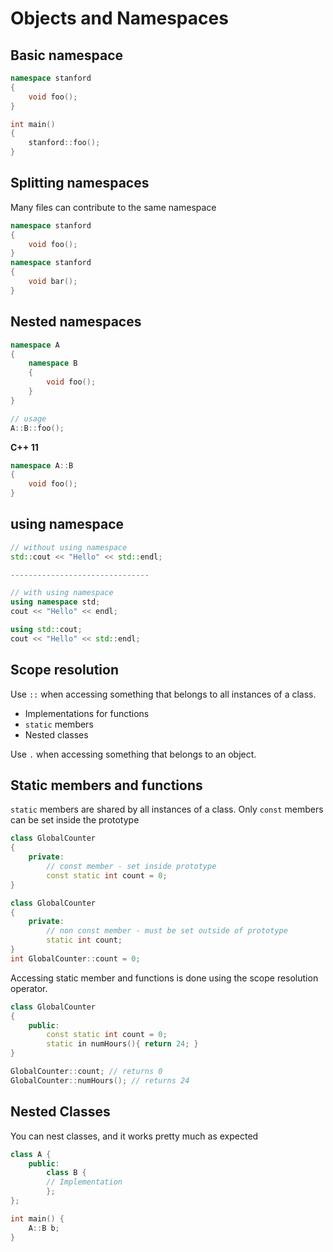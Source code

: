 # Objects and Namespaces

## Basic namespace
```cpp
namespace stanford
{
    void foo();
}

int main()
{
    stanford::foo();
}

```

## Splitting namespaces
Many files can contribute to the same namespace
```cpp
namespace stanford
{
    void foo();
}
namespace stanford
{
    void bar();
}
```

## Nested namespaces
```cpp
namespace A
{
    namespace B
    {
        void foo();
    }
}

// usage
A::B::foo();
```

**C++ 11**
```cpp
namespace A::B
{
    void foo();
}
```


## using namespace
```cpp
// without using namespace
std::cout << "Hello" << std::endl;

-------------------------------

// with using namespace
using namespace std;
cout << "Hello" << endl;
```

```cpp
using std::cout;
cout << "Hello" << std::endl;
```

## Scope resolution

Use `::` when accessing something that belongs to all instances of a class.
- Implementations for functions
- `static` members
- Nested classes

Use `.` when accessing something that belongs to an object.

## Static members and functions
`static` members are shared by all instances of a class.
Only `const` members can be set inside the prototype
```cpp
class GlobalCounter
{
    private:
        // const member - set inside prototype
        const static int count = 0;
}
```

```cpp
class GlobalCounter
{
    private:
        // non const member - must be set outside of prototype
        static int count;
}
int GlobalCounter::count = 0;
```
Accessing static member and functions is done using the scope resolution operator.
```cpp
class GlobalCounter
{
    public:
        const static int count = 0;
        static in numHours(){ return 24; }
}

GlobalCounter::count; // returns 0
GlobalCounter::numHours(); // returns 24
```

## Nested Classes
You can nest classes, and it works pretty much as expected
```cpp
class A {
    public:
        class B {
        // Implementation
        };
};

int main() {
    A::B b;
}
```